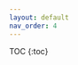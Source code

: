 ```yaml
---
layout: default
nav_order: 4
---
```


<!-- # Navigation Structure
{: .no_toc }

## Table of contents
{: .no_toc .text-delta } -->

TOC
{:toc}